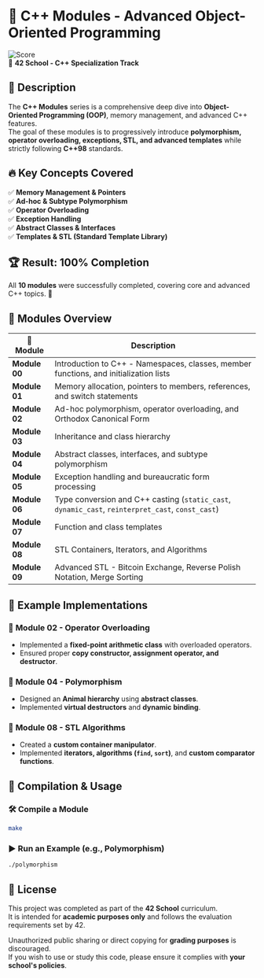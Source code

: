 # 🚀 C++ Modules - Advanced Object-Oriented Programming

![Score](https://img.shields.io/badge/Completed-100%25-brightgreen)  
📌 **42 School - C++ Specialization Track**  

## 📝 Description
The **C++ Modules** series is a comprehensive deep dive into **Object-Oriented Programming (OOP)**, memory management, and advanced C++ features.  
The goal of these modules is to progressively introduce **polymorphism, operator overloading, exceptions, STL, and advanced templates** while strictly following **C++98** standards.

## 🔥 Key Concepts Covered
✅ **Memory Management & Pointers**  
✅ **Ad-hoc & Subtype Polymorphism**  
✅ **Operator Overloading**  
✅ **Exception Handling**  
✅ **Abstract Classes & Interfaces**  
✅ **Templates & STL (Standard Template Library)**  

## 🏆 Result: **100% Completion**
All **10 modules** were successfully completed, covering core and advanced C++ topics. 🎉

## 📂 **Modules Overview**
| 📌 Module | Description |
|----------|-------------|
| **Module 00** | Introduction to C++ - Namespaces, classes, member functions, and initialization lists |
| **Module 01** | Memory allocation, pointers to members, references, and switch statements |
| **Module 02** | Ad-hoc polymorphism, operator overloading, and Orthodox Canonical Form |
| **Module 03** | Inheritance and class hierarchy |
| **Module 04** | Abstract classes, interfaces, and subtype polymorphism |
| **Module 05** | Exception handling and bureaucratic form processing |
| **Module 06** | Type conversion and C++ casting (`static_cast`, `dynamic_cast`, `reinterpret_cast`, `const_cast`) |
| **Module 07** | Function and class templates |
| **Module 08** | STL Containers, Iterators, and Algorithms |
| **Module 09** | Advanced STL - Bitcoin Exchange, Reverse Polish Notation, Merge Sorting |

## 📌 Example Implementations
### 🔹 **Module 02 - Operator Overloading**
- Implemented a **fixed-point arithmetic class** with overloaded operators.
- Ensured proper **copy constructor, assignment operator, and destructor**.

### 🔹 **Module 04 - Polymorphism**
- Designed an **Animal hierarchy** using **abstract classes**.
- Implemented **virtual destructors** and **dynamic binding**.

### 🔹 **Module 08 - STL Algorithms**
- Created a **custom container manipulator**.
- Implemented **iterators, algorithms (`find`, `sort`)**, and **custom comparator functions**.

## 🚀 Compilation & Usage
### 🛠 **Compile a Module**
```sh
make
``` 

### ▶️ **Run an Example (e.g., Polymorphism)**
```sh
./polymorphism  
```

## 📜 License

This project was completed as part of the **42 School** curriculum.  
It is intended for **academic purposes only** and follows the evaluation requirements set by 42.  

Unauthorized public sharing or direct copying for **grading purposes** is discouraged.  
If you wish to use or study this code, please ensure it complies with **your school's policies**.
